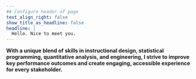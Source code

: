 ```yaml
---
## Configure header of page
text_align_right: false
show_title_as_headline: false
headline: |
  Hello. Nice to meet you.
---
```

<!-- this is a subheadline -->
**With a unique blend of skills in instructional design, statistical programming, quantitative analysis, and engineering, I strive to improve key performance outcomes and create engaging, accessible experience for every stakeholder.**